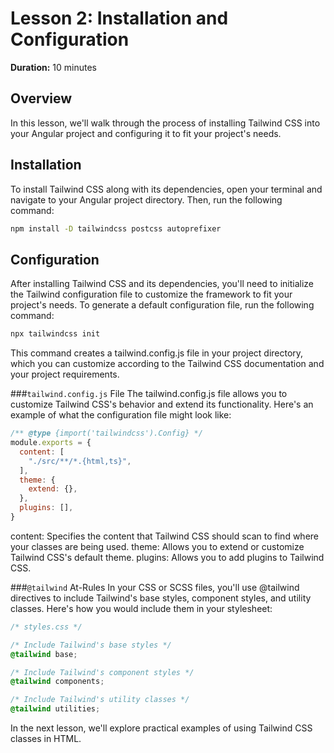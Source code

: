 # Lesson 2: Installation and Configuration

**Duration:** 10 minutes

## Overview

In this lesson, we'll walk through the process of installing Tailwind CSS into your Angular project and configuring it to fit your project's needs.

## Installation

To install Tailwind CSS along with its dependencies, open your terminal and navigate to your Angular project directory. Then, run the following command:

```bash
npm install -D tailwindcss postcss autoprefixer
```

## Configuration

After installing Tailwind CSS and its dependencies, you'll need to initialize the Tailwind configuration file to customize the framework to fit your project's needs. To generate a default configuration file, run the following command:

```bash
npx tailwindcss init
```

This command creates a tailwind.config.js file in your project directory, which you can customize according to the Tailwind CSS documentation and your project requirements.

###`tailwind.config.js` File
The tailwind.config.js file allows you to customize Tailwind CSS's behavior and extend its functionality. Here's an example of what the configuration file might look like:

```js
/** @type {import('tailwindcss').Config} */
module.exports = {
  content: [
    "./src/**/*.{html,ts}",
  ],
  theme: {
    extend: {},
  },
  plugins: [],
}
```
content: Specifies the content that Tailwind CSS should scan to find where your classes are being used.
theme: Allows you to extend or customize Tailwind CSS's default theme.
plugins: Allows you to add plugins to Tailwind CSS.

###`@tailwind` At-Rules
In your CSS or SCSS files, you'll use @tailwind directives to include Tailwind's base styles, component styles, and utility classes. Here's how you would include them in your stylesheet:

```css
/* styles.css */

/* Include Tailwind's base styles */
@tailwind base;

/* Include Tailwind's component styles */
@tailwind components;

/* Include Tailwind's utility classes */
@tailwind utilities;
```

In the next lesson, we'll explore practical examples of using Tailwind CSS classes in HTML.
